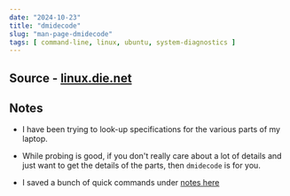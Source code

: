```yaml
---
date: "2024-10-23"
title: "dmidecode"
slug: "man-page-dmidecode"
tags: [ command-line, linux, ubuntu, system-diagnostics ]
---
```




## Source - [linux.die.net][1]

## Notes
* I have been trying to look-up specifications for the various parts of my laptop.
* While probing is good, if you don't really care about a lot of details and just want to get the details of the parts, then `dmidecode` is for you.
* I saved a bunch of quick commands under [notes here][2]



  [1]: https://linux.die.net/man/8/dmidecode
  [2]: /notes/linux-system-diagnostics/#using-dmidecode
